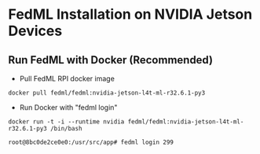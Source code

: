 # FedML Installation on NVIDIA Jetson Devices

## Run FedML with Docker (Recommended)
- Pull FedML RPI docker image
```
docker pull fedml/fedml:nvidia-jetson-l4t-ml-r32.6.1-py3
```

- Run Docker with "fedml login"
```
docker run -t -i --runtime nvidia fedml/fedml:nvidia-jetson-l4t-ml-r32.6.1-py3 /bin/bash

root@8bc0de2ce0e0:/usr/src/app# fedml login 299

```

